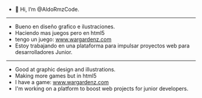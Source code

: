 - 👋 Hi, I’m @AldoRmzCode.
-------------------------------------------------------------------------------
- Bueno en diseño grafico e ilustraciones.
- Haciendo mas juegos pero en html5
- tengo un juego: www.wargardenz.com
- Estoy trabajando en una plataforma para impulsar proyectos web para desarrolladores Junior.
--------------------------------------------------------------------------------
- Good at graphic design and illustrations.
- Making more games but in html5
- I have a game: www.wargardenz.com
- I'm working on a platform to boost web projects for junior developers.
<!---
AldoRmzCode/AldoRmzCode is a ✨ special ✨ repository because its `README.md` (this file) appears on your GitHub profile.
You can click the Preview link to take a look at your changes.
--->
